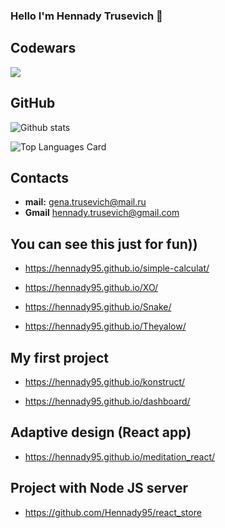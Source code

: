 ### Hello I'm Hennady Trusevich 👋

## Codewars
<img src='https://www.codewars.com/users/Hennady95/badges/large'>

## GitHub

![Github stats](https://github-readme-stats.vercel.app/api?username=Hennady95&theme=highcontrast&show_icons=true&count_private=true)

![Top Languages Card](https://github-readme-stats.vercel.app/api/top-langs/?username=Hennady95&layout=compact)

## Contacts

- **mail:** gena.trusevich@mail.ru
- **Gmail** hennady.trusevich@gmail.com

## You can see this just for fun))

- https://hennady95.github.io/simple-calculat/

- https://hennady95.github.io/XO/

- https://hennady95.github.io/Snake/

- https://hennady95.github.io/Theyalow/

## My first project

- https://hennady95.github.io/konstruct/

- https://hennady95.github.io/dashboard/ 
  
## Adaptive design (React app)
  
  - https://hennady95.github.io/meditation_react/
  
## Project with Node JS server
  
  - https://github.com/Hennady95/react_store
<!--
[![simple-calculat](https://github.com/Hennady95/simple-calculat)](https://hennady95.github.io/simple-calculat/)

**Hennady95/Hennady95** is a ✨ _special_ ✨ repository because its `README.md` (this file) appears on your GitHub profile.

Here are some ideas to get you started:

- 🔭 I’m currently working on ...
- 🌱 I’m currently learning ...
- 👯 I’m looking to collaborate on ...
- 🤔 I’m looking for help with ...
- 💬 Ask me about ...
- 📫 How to reach me: ...
- 😄 Pronouns: ...
- ⚡ Fun fact: ...
-->
